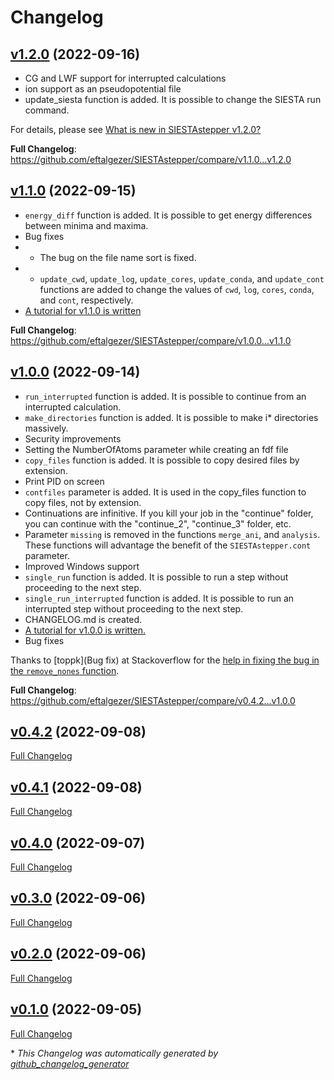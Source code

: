 # Changelog

## [v1.2.0](https://github.com/eftalgezer/SIESTAstepper/tree/v1.2.0) (2022-09-16)

- CG and LWF support for interrupted calculations
- ion support as an pseudopotential file
- update_siesta function is added. It is possible to change the SIESTA run command.

For details, please see [What is new in SIESTAstepper v1.2.0?](https://beyondthearistotelian.blogspot.com/2022/09/what-is-new-in-siestastepper-v120.html)

**Full Changelog**: https://github.com/eftalgezer/SIESTAstepper/compare/v1.1.0...v1.2.0

## [v1.1.0](https://github.com/eftalgezer/SIESTAstepper/tree/v1.1.0) (2022-09-15)

- `energy_diff` function is added. It is possible to get energy differences between minima and maxima.
- Bug fixes
- - The bug on the file name sort is fixed.
- - `update_cwd`, `update_log`, `update_cores`, `update_conda`, and `update_cont` functions are added to change the values of `cwd`, `log`, `cores`, `conda`, and `cont`, respectively.
- [A tutorial for v1.1.0 is written](https://beyondthearistotelian.blogspot.com/2022/09/siestastepper-v110-tutorial.html)

**Full Changelog**: https://github.com/eftalgezer/SIESTAstepper/compare/v1.0.0...v1.1.0

## [v1.0.0](https://github.com/eftalgezer/SIESTAstepper/tree/v1.0.0) (2022-09-14)

- `run_interrupted` function is added. It is possible to continue from an interrupted calculation.
- `make_directories` function is added. It is possible to make i* directories massively. 
- Security improvements
- Setting the NumberOfAtoms parameter while creating an fdf file
- `copy_files` function is added. It is possible to copy desired files by extension.
- Print PID on screen
- `contfiles` parameter is added. It is used in the copy_files function to copy files, not by extension.
- Continuations are infinitive. If you kill your job in the "continue" folder, you can continue with the "continue_2", "continue_3" folder, etc.
- Parameter `missing` is removed in the functions `merge_ani`, and `analysis`. These functions will advantage the benefit of the `SIESTAstepper.cont` parameter.
- Improved Windows support
- `single_run` function is added. It is possible to run a step without proceeding to the next step.
- `single_run_interrupted` function is added. It is possible to run an interrupted step without proceeding to the next step.
- CHANGELOG.md is created.
- [A tutorial for v1.0.0 is written.](https://beyondthearistotelian.blogspot.com/2022/09/siestastepper-v100-tutorial.html)
- Bug fixes

Thanks to [toppk](Bug fix) at Stackoverflow for the [help in fixing the bug in the `remove_nones` function](https://stackoverflow.com/questions/73721062/why-the-operator-does-not-work-as-expected-in-python).

**Full Changelog**: https://github.com/eftalgezer/SIESTAstepper/compare/v0.4.2...v1.0.0

## [v0.4.2](https://github.com/eftalgezer/SIESTAstepper/tree/v0.4.2) (2022-09-08)

[Full Changelog](https://github.com/eftalgezer/SIESTAstepper/compare/v0.4.1...v0.4.2)

## [v0.4.1](https://github.com/eftalgezer/SIESTAstepper/tree/v0.4.1) (2022-09-08)

[Full Changelog](https://github.com/eftalgezer/SIESTAstepper/compare/v0.4.0...v0.4.1)

## [v0.4.0](https://github.com/eftalgezer/SIESTAstepper/tree/v0.4.0) (2022-09-07)

[Full Changelog](https://github.com/eftalgezer/SIESTAstepper/compare/v0.3.0...v0.4.0)

## [v0.3.0](https://github.com/eftalgezer/SIESTAstepper/tree/v0.3.0) (2022-09-06)

[Full Changelog](https://github.com/eftalgezer/SIESTAstepper/compare/v0.2.0...v0.3.0)

## [v0.2.0](https://github.com/eftalgezer/SIESTAstepper/tree/v0.2.0) (2022-09-06)

[Full Changelog](https://github.com/eftalgezer/SIESTAstepper/compare/v0.1.0...v0.2.0)

## [v0.1.0](https://github.com/eftalgezer/SIESTAstepper/tree/v0.1.0) (2022-09-05)

[Full Changelog](https://github.com/eftalgezer/SIESTAstepper/compare/5dd28a3654cb1a861d6abf7767d68fd11551a32d...v0.1.0)



\* *This Changelog was automatically generated by [github_changelog_generator](https://github.com/github-changelog-generator/github-changelog-generator)*
